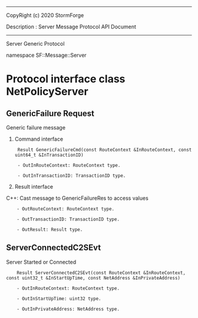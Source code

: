 ﻿***
 
 CopyRight (c) 2020 StormForge
 
 Description : Server Message Protocol API Document

***



Server Generic Protocol

namespace SF::Message::Server


# Protocol interface class NetPolicyServer
## GenericFailure Request
Generic failure message

1. Command interface

        Result GenericFailureCmd(const RouteContext &InRouteContext, const uint64_t &InTransactionID)

		- OutInRouteContext: RouteContext type. 

		- OutInTransactionID: TransactionID type. 

2. Result interface

C++: Cast message to GenericFailureRes to access values


		- OutRouteContext: RouteContext type. 

		- OutTransactionID: TransactionID type. 

		- OutResult: Result type. 


## ServerConnectedC2SEvt
Server Started or Connected

        Result ServerConnectedC2SEvt(const RouteContext &InRouteContext, const uint32_t &InStartUpTime, const NetAddress &InPrivateAddress)

		- OutInRouteContext: RouteContext type. 

		- OutInStartUpTime: uint32 type. 

		- OutInPrivateAddress: NetAddress type. 








